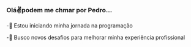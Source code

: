 ### Olá✌️podem me chmar por Pedro...
-🤖 Estou iniciando minha jornada na programação

-🦅 Busco novos desafios para melhorar minha experiência profissional

<div align="center">
  <a href="https://github.com/Ph-ferreyra " >
 
</div>



 

